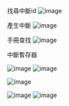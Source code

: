找尋中斷id
![image](https://github.com/user-attachments/assets/3f71c841-2b54-4a2b-93d3-c512feb93d16)

產生中斷
![image](https://github.com/user-attachments/assets/c2a41fed-2ba6-479c-b243-21e1adfcbb4b)


手冊查找
![image](https://github.com/user-attachments/assets/99d60277-cf1b-4a99-970e-2e6a4c259302)

中斷暫存器

![image](https://github.com/user-attachments/assets/ebb31242-83ac-41b1-9624-2df8a1e3ff08)
![image](https://github.com/user-attachments/assets/0c757948-474c-4658-908f-89891cfd9dae)


![image](https://github.com/user-attachments/assets/33468ecf-fcce-44b0-b9ab-d3bdc132bd2b)

![image](https://github.com/user-attachments/assets/841cc222-bef7-4f2a-9cb6-aa27afc812e6)
![image](https://github.com/user-attachments/assets/4f351f33-7fe2-4de9-b9e2-77d148c92d3b)












